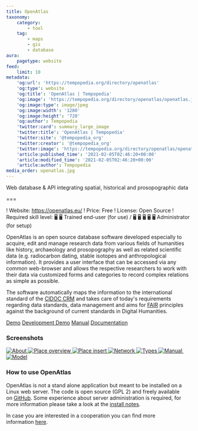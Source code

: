 ```yaml
---
title: OpenAtlas
taxonomy:
    category:
        - tool
    tag:
        - maps
        - gis
        - database
aura:
    pagetype: website
feed:
    limit: 10
metadata:
    'og:url': 'https://tempopedia.org/directory/openatlas'
    'og:type': website
    'og:title': 'OpenAtlas | Tempopedia'
    'og:image': 'https://tempopedia.org/directory/openatlas/openatlas.jpg'
    'og:image:type': image/jpeg
    'og:image:width': '1280'
    'og:image:height': '720'
    'og:author': Tempopedia
    'twitter:card': summary_large_image
    'twitter:title': 'OpenAtlas | Tempopedia'
    'twitter:site': '@tempopedia_org'
    'twitter:creator': '@tempopedia_org'
    'twitter:image': 'https://tempopedia.org/directory/openatlas/openatlas.jpg'
    'article:published_time': '2021-02-05T02:46:20+00:00'
    'article:modified_time': '2021-02-05T02:46:20+00:00'
    'article:author': Tempopedia
media_order: openatlas.jpg
---
```


Web database & API integrating spatial, historical and prosopographic data

===

! Website: https://openatlas.eu/
! Price: Free
! License: Open Source
! Required skill level: 🖥 🖥 Trained end-user (for use) / 🖥 🖥 🖥 🖥 🖥 Administrator (for setup)

OpenAtlas is an open source database software developed especially to acquire, edit and manage research data from various fields of humanities like history, archaeology and prosopography as well as related scientific data (e.g. radiocarbon dating, stable isotopes and anthropological information). It provides a user interface that can be accessed via any common web-browser and allows the respective researchers to work with their data via customized forms and categories to record complex relations as simple as possible.

The software automatically maps the information to the international standard of the [CIDOC CRM](http://www.cidoc-crm.org/) and takes care of today's requirements regarding data standards, data management and aims for [FAIR](https://www.force11.org/fairprinciples) principles against the background of current standards in Digital Humanities.

[Demo](https://demo.openatlas.eu/)
[Development Demo](https://demo-dev.openatlas.eu/)
[Manual](https://demo.openatlas.eu/static/manual)
[Documentation](https://redmine.openatlas.eu/projects/uni/wiki)

### Screenshots

[![About](https://openatlas.eu/static/images/screenshot/1_small.png) ](https://openatlas.eu/static/images/screenshot/1_big.png "About")[![Place overview](https://openatlas.eu/static/images/screenshot/2_small.png) ](https://openatlas.eu/static/images/screenshot/2_big.png "Place overview")[![Place insert](https://openatlas.eu/static/images/screenshot/3_small.png) ](https://openatlas.eu/static/images/screenshot/3_big.png "Place insert")[![Network](https://openatlas.eu/static/images/screenshot/4_small.png) ](https://openatlas.eu/static/images/screenshot/4_big.png "Network")[![Types](https://openatlas.eu/static/images/screenshot/5_small.png) ](https://openatlas.eu/static/images/screenshot/5_big.png "Types")[![Manual](https://openatlas.eu/static/images/screenshot/7_small.png) ](https://openatlas.eu/static/images/screenshot/7_big.png "Model")[![Model](https://openatlas.eu/static/images/screenshot/6_small.png)](https://openatlas.eu/static/images/screenshot/6_big.png "Model")

### How to use OpenAtlas

OpenAtlas is not a stand alone application but meant to be installed on a Linux web server. The code is open source (GPL 2) and freely available on [GitHub](https://github.com/craws/OpenAtlas). Some experience about server administration is required, for more information please take a look at the [install notes](https://github.com/craws/OpenAtlas/blob/master/install.md).

In case you are interested in a cooperation you can find more information [here](https://openatlas.eu/cooperation).